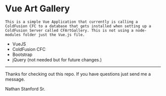 # Vue Art Gallery 
    This is a simple Vue Application that currently is calling a ColdFusion CFC to a database that gets installed when setting up a ColdFusion Server called CFArtGallery. This is not using a node-modules folder just the Vue.js file.

* VueJS
* ColdFusion CFC
* Bootstrap
* jQuery (not needed but for future changes.)


---
Thanks for checking out this repo. If you have questions just send me a message.

Nathan Stanford Sr.